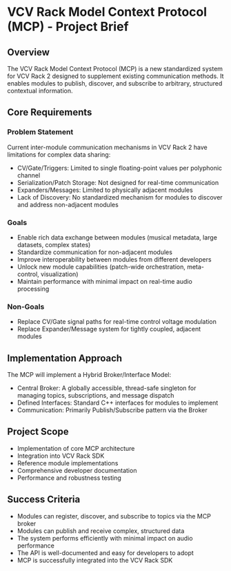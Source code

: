 # VCV Rack Model Context Protocol (MCP) - Project Brief

## Overview
The VCV Rack Model Context Protocol (MCP) is a new standardized system for VCV Rack 2 designed to supplement existing communication methods. It enables modules to publish, discover, and subscribe to arbitrary, structured contextual information.

## Core Requirements

### Problem Statement
Current inter-module communication mechanisms in VCV Rack 2 have limitations for complex data sharing:
- CV/Gate/Triggers: Limited to single floating-point values per polyphonic channel
- Serialization/Patch Storage: Not designed for real-time communication
- Expanders/Messages: Limited to physically adjacent modules
- Lack of Discovery: No standardized mechanism for modules to discover and address non-adjacent modules

### Goals
- Enable rich data exchange between modules (musical metadata, large datasets, complex states)
- Standardize communication for non-adjacent modules
- Improve interoperability between modules from different developers
- Unlock new module capabilities (patch-wide orchestration, meta-control, visualization)
- Maintain performance with minimal impact on real-time audio processing

### Non-Goals
- Replace CV/Gate signal paths for real-time control voltage modulation
- Replace Expander/Message system for tightly coupled, adjacent modules

## Implementation Approach
The MCP will implement a Hybrid Broker/Interface Model:
- Central Broker: A globally accessible, thread-safe singleton for managing topics, subscriptions, and message dispatch
- Defined Interfaces: Standard C++ interfaces for modules to implement 
- Communication: Primarily Publish/Subscribe pattern via the Broker

## Project Scope
- Implementation of core MCP architecture
- Integration into VCV Rack SDK
- Reference module implementations
- Comprehensive developer documentation
- Performance and robustness testing

## Success Criteria
- Modules can register, discover, and subscribe to topics via the MCP broker
- Modules can publish and receive complex, structured data
- The system performs efficiently with minimal impact on audio performance
- The API is well-documented and easy for developers to adopt
- MCP is successfully integrated into the VCV Rack SDK 